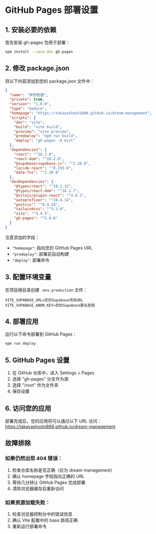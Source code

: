 # GitHub Pages 部署设置

## 1. 安装必要的依赖

首先安装 gh-pages 包用于部署：

```bash
npm install --save-dev gh-pages
```

## 2. 修改 package.json

将以下内容添加到您的 package.json 文件中：

```json
{
  "name": "梦想管理",
  "private": true,
  "version": "1.0.0",
  "type": "module",
  "homepage": "https://takayashoshi888.github.io/dream-management",
  "scripts": {
    "dev": "vite",
    "build": "vite build",
    "preview": "vite preview",
    "predeploy": "npm run build",
    "deploy": "gh-pages -d dist"
  },
  "dependencies": {
    "react": "^18.2.0",
    "react-dom": "^18.2.0",
    "@supabase/supabase-js": "^2.38.0",
    "lucide-react": "^0.293.0",
    "date-fns": "^2.30.0"
  },
  "devDependencies": {
    "@types/react": "^18.2.15",
    "@types/react-dom": "^18.2.7",
    "@vitejs/plugin-react": "^4.0.3",
    "autoprefixer": "^10.4.14",
    "postcss": "^8.4.24",
    "tailwindcss": "^3.3.0",
    "vite": "^4.4.5",
    "gh-pages": "^5.0.0"
  }
}
```

注意添加的字段：
- `"homepage"`: 指向您的 GitHub Pages URL
- `"predeploy"`: 部署前自动构建
- `"deploy"`: 部署命令

## 3. 配置环境变量

在项目根目录创建 `.env.production` 文件：

```env
VITE_SUPABASE_URL=您的Supabase项目URL
VITE_SUPABASE_ANON_KEY=您的Supabase匿名密钥
```

## 4. 部署应用

运行以下命令部署到 GitHub Pages：

```bash
npm run deploy
```

## 5. GitHub Pages 设置

1. 在 GitHub 仓库中，进入 Settings > Pages
2. 选择 "gh-pages" 分支作为源
3. 选择 "/root" 作为文件夹
4. 保存设置

## 6. 访问您的应用

部署完成后，您的应用将可以通过以下 URL 访问：
https://takayashoshi888.github.io/dream-management

## 故障排除

### 如果仍然出现 404 错误：

1. 检查仓库名称是否正确（应为 dream-management）
2. 确认 homepage 字段指向正确的 URL
3. 等待几分钟让 GitHub Pages 完成部署
4. 清除浏览器缓存后重新访问

### 如果资源加载失败：

1. 检查浏览器控制台中的错误信息
2. 确认 Vite 配置中的 base 路径正确
3. 重新运行部署命令